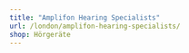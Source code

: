 ```yaml
---
title: "Amplifon Hearing Specialists"
url: /london/amplifon-hearing-specialists/
shop: Hörgeräte
---
```

